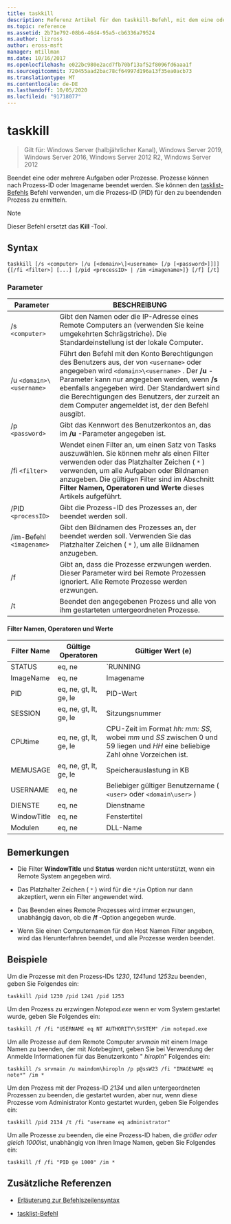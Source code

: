 ```yaml
---
title: taskkill
description: Referenz Artikel für den taskkill-Befehl, mit dem eine oder mehrere Tasks oder Prozesse beendet werden.
ms.topic: reference
ms.assetid: 2b71e792-08b6-46d4-95a5-cb6336a79524
ms.author: lizross
author: eross-msft
manager: mtillman
ms.date: 10/16/2017
ms.openlocfilehash: e022bc980e2acd7fb70bf13af52f8096fd6aaa1f
ms.sourcegitcommit: 720455aad2bac78cf64997d196a13f35ea0acb73
ms.translationtype: MT
ms.contentlocale: de-DE
ms.lasthandoff: 10/05/2020
ms.locfileid: "91718077"
---
```

# <a name="taskkill"></a>taskkill

> Gilt für: Windows Server (halbjährlicher Kanal), Windows Server 2019, Windows Server 2016, Windows Server 2012 R2, Windows Server 2012

Beendet eine oder mehrere Aufgaben oder Prozesse. Prozesse können nach Prozess-ID oder Imagename beendet werden. Sie können den [tasklist-Befehls](tasklist.md) Befehl verwenden, um die Prozess-ID (PID) für den zu beendenden Prozess zu ermitteln.

> [!NOTE]
> Dieser Befehl ersetzt das **Kill** -Tool.

## <a name="syntax"></a>Syntax

```
taskkill [/s <computer> [/u [<domain>\]<username> [/p [<password>]]]] {[/fi <filter>] [...] [/pid <processID> | /im <imagename>]} [/f] [/t]
```

### <a name="parameters"></a>Parameter

| Parameter | BESCHREIBUNG |
|--|--|
|  /s `<computer>` | Gibt den Namen oder die IP-Adresse eines Remote Computers an (verwenden Sie keine umgekehrten Schrägstriche). Die Standardeinstellung ist der lokale Computer. |
| /u `<domain>\<username>` | Führt den Befehl mit den Konto Berechtigungen des Benutzers aus, der von `<username>` oder angegeben wird `<domain>\<username>` . Der **/u** -Parameter kann nur angegeben werden, wenn **/s** ebenfalls angegeben wird. Der Standardwert sind die Berechtigungen des Benutzers, der zurzeit an dem Computer angemeldet ist, der den Befehl ausgibt. |
| /p `<password>` | Gibt das Kennwort des Benutzerkontos an, das im **/u** -Parameter angegeben ist. |
| /fi `<filter>` | Wendet einen Filter an, um einen Satz von Tasks auszuwählen. Sie können mehr als einen Filter verwenden oder das Platzhalter Zeichen ( `*` ) verwenden, um alle Aufgaben oder Bildnamen anzugeben. Die gültigen Filter sind im Abschnitt **Filter Namen, Operatoren und Werte** dieses Artikels aufgeführt. |
| /PID `<processID>` | Gibt die Prozess-ID des Prozesses an, der beendet werden soll. |
| /im-Befehl `<imagename>` | Gibt den Bildnamen des Prozesses an, der beendet werden soll. Verwenden Sie das Platzhalter Zeichen ( `*` ), um alle Bildnamen anzugeben. |
| /f | Gibt an, dass die Prozesse erzwungen werden. Dieser Parameter wird bei Remote Prozessen ignoriert. Alle Remote Prozesse werden erzwungen. |
| /t | Beendet den angegebenen Prozess und alle von ihm gestarteten untergeordneten Prozesse. |

#### <a name="filter-names-operators-and-values"></a>Filter Namen, Operatoren und Werte

| Filter Name | Gültige Operatoren | Gültiger Wert (e) |
|--|--|--|
| STATUS | eq, ne | `RUNNING | NOT RESPONDING | UNKNOWN` |
| ImageName | eq, ne | Imagename |
| PID | eq, ne, gt, lt, ge, le | PID-Wert |
| SESSION | eq, ne, gt, lt, ge, le | Sitzungsnummer |
| CPUtime | eq, ne, gt, lt, ge, le | CPU-Zeit im Format *hh: mm: SS*, wobei *mm* und *SS* zwischen 0 und 59 liegen und *HH* eine beliebige Zahl ohne Vorzeichen ist. |
| MEMUSAGE | eq, ne, gt, lt, ge, le | Speicherauslastung in KB |
| USERNAME | eq, ne | Beliebiger gültiger Benutzername ( `<user>` oder `<domain\user>` ) |
| DIENSTE | eq, ne | Dienstname |
| WindowTitle | eq, ne | Fenstertitel |
| Modulen | eq, ne | DLL-Name |

## <a name="remarks"></a>Bemerkungen

- Die Filter **WindowTitle** und **Status** werden nicht unterstützt, wenn ein Remote System angegeben wird.

- Das Platzhalter Zeichen ( `*` ) wird für die `*/im` Option nur dann akzeptiert, wenn ein Filter angewendet wird.

- Das Beenden eines Remote Prozesses wird immer erzwungen, unabhängig davon, ob die **/f** -Option angegeben wurde.

- Wenn Sie einen Computernamen für den Host Namen Filter angeben, wird das Herunterfahren beendet, und alle Prozesse werden beendet.

## <a name="examples"></a>Beispiele

Um die Prozesse mit den Prozess-IDs *1230*, *1241*und *1253*zu beenden, geben Sie Folgendes ein:

```
taskkill /pid 1230 /pid 1241 /pid 1253
```

Um den Prozess zu erzwingen *Notepad.exe* wenn er vom System gestartet wurde, geben Sie Folgendes ein:

```
taskkill /f /fi "USERNAME eq NT AUTHORITY\SYSTEM" /im notepad.exe
```

Um alle Prozesse auf dem Remote Computer *srvmain* mit einem Image Namen zu beenden, der mit *Note*beginnt, geben Sie bei Verwendung der Anmelde Informationen für das Benutzerkonto " *hiropln*" Folgendes ein:

```
taskkill /s srvmain /u maindom\hiropln /p p@ssW23 /fi "IMAGENAME eq note*" /im *
```

Um den Prozess mit der Prozess-ID *2134* und allen untergeordneten Prozessen zu beenden, die gestartet wurden, aber nur, wenn diese Prozesse vom Administrator Konto gestartet wurden, geben Sie Folgendes ein:

```
taskkill /pid 2134 /t /fi "username eq administrator"
```

Um alle Prozesse zu beenden, die eine Prozess-ID haben, die *größer oder gleich 1000*ist, unabhängig von Ihren Image Namen, geben Sie Folgendes ein:

```
taskkill /f /fi "PID ge 1000" /im *
```

## <a name="additional-references"></a>Zusätzliche Referenzen

- [Erläuterung zur Befehlszeilensyntax](command-line-syntax-key.md)

- [tasklist-Befehl](tasklist.md)
